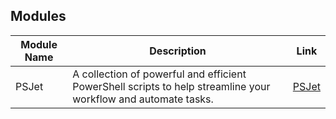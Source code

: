 ## Modules

|Module Name|Description|Link|
|---|---|---|
|PSJet|A collection of powerful and efficient PowerShell scripts to help streamline your workflow and automate tasks.|[PSJet](https://www.powershellgallery.com/packages/PSJet)|